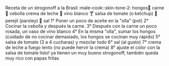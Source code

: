 Receta de un strogonoff a la Brasil :male-cook::skin-tone-2:
hongos:mushroom:
carne :cut_of_meat:
cebolla
crema de leche :baby_bottle:
vino blanco :cocktail:
salsa de tomate (o ketchup) :tomato:
perejil (parsley) :seedling:
sal
1° Poner un poco de aceite en la "olla" (pot)
2° Cocinar la cebolla y después la carne.
3° Después con la carne un poco rosada, un vaso de vino blanco
4° En la misma "olla", sumar los hongos (cuidado de no cocinar demasiado, los hongos se cocinan muy rápido)
5° salsa de tomate (3 a 4 cucharas) y mezclar todo
6° sal (al gusto)
7° crema de leche a fuego lento (no puede hervir la crema)
8° ajuste el color con la salsa de tomate
listo!
ya tienen un muy bueno strogonoff, también queda muy rico con papas fritas